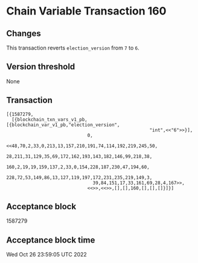 # Chain Variable Transaction 160

## Changes

This transaction reverts `election_version` from `7` to `6`.

## Version threshold

None

## Transaction

```
[{1587279,
  [{blockchain_txn_vars_v1_pb,[{blockchain_var_v1_pb,"election_version",
                                                     "int",<<"6">>}],
                              0,
                              <<48,70,2,33,0,213,13,157,210,191,74,114,192,219,245,50,
                                28,211,31,129,35,69,172,162,193,143,182,146,99,218,38,
                                160,2,19,19,159,137,2,33,0,154,228,187,230,47,194,60,
                                228,72,53,149,86,13,127,119,197,172,231,235,219,149,3,
                                39,84,151,17,33,161,69,28,4,167>>,
                              <<>>,<<>>,[],[],160,[],[],[]}]}]
```

## Acceptance block

1587279

## Acceptance block time

Wed Oct 26 23:59:05 UTC 2022
